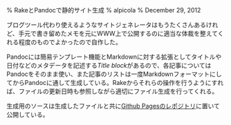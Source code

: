 % RakeとPandocで静的サイト生成
% alpicola
% December 29, 2012

ブログツール代わり使えるようなサイトジェネレータはもうたくさんあるけれど、手元で書き留めたメモを元にWWW上で公開するのに適当な体裁を整えてくれる程度のものでよかったので自作した。

Pandocには簡易テンプレート機能とMarkdownに対する拡張としてタイトルや日付などのメタデータを記述する*Title block*があるので、各記事についてはPandocをそのまま使い、また記事のリストは一度MarkdownフォーマットにしてからPandocに通して生成している。Rakeからそれらの操作を行うようにすれば、ファイルの更新日時も参照しながら適切にファイル生成を行ってくれる。

生成用のソースは生成したファイルと共に[Github Pagesのレポジトリ](https://github.com/alpicola/alpicola.github.com)に置いて公開している。
